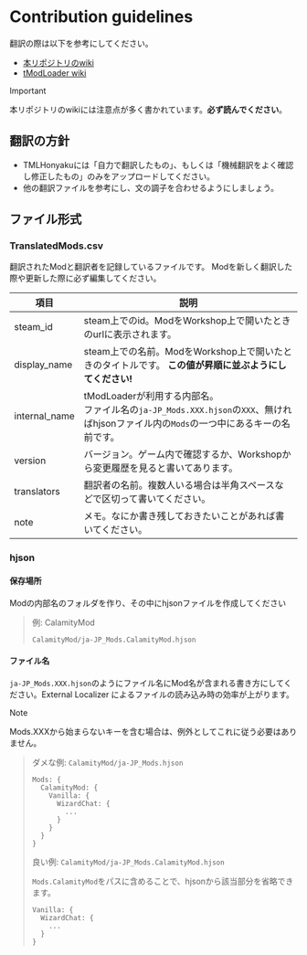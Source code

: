 # Contribution guidelines

翻訳の際は以下を参考にしてください。

- [本リポジトリのwiki][repo:wiki]
- [tModLoader wiki][github:tmlWiki]

> [!IMPORTANT]
> 本リポジトリのwikiには注意点が多く書かれています。**必ず読んでください**。


## 翻訳の方針

- TMLHonyakuには「自力で翻訳したもの」、もしくは「機械翻訳をよく確認し修正したもの」のみをアップロードしてください。
- 他の翻訳ファイルを参考にし、文の調子を合わせるようにしましょう。

## ファイル形式

### TranslatedMods.csv

翻訳されたModと翻訳者を記録しているファイルです。
Modを新しく翻訳した際や更新した際に必ず編集してください。

|     項目      |                                                             説明                                                             |
| ------------- | ---------------------------------------------------------------------------------------------------------------------------- |
| steam_id      | steam上でのid。ModをWorkshop上で開いたときのurlに表示されます。                                                              |
| display_name  | steam上での名前。ModをWorkshop上で開いたときのタイトルです。 **この値が昇順に並ぶようにしてください!**                       |
| internal_name | tModLoaderが利用する内部名。<br>ファイル名の`ja-JP_Mods.XXX.hjson`の`XXX`、無ければhjsonファイル内の`Mods`の一つ中にあるキーの名前です。 |
| version       | バージョン。ゲーム内で確認するか、Workshopから変更履歴を見ると書いてあります。                                               |
| translators   | 翻訳者の名前。複数人いる場合は半角スペースなどで区切って書いてください。                                                     |
| note          | メモ。なにか書き残しておきたいことがあれば書いてください。                                                                   |

### hjson

#### 保存場所

Modの内部名のフォルダを作り、その中にhjsonファイルを作成してください

> 例: CalamityMod
>
> ``CalamityMod/ja-JP_Mods.CalamityMod.hjson``

#### ファイル名

`ja-JP_Mods.XXX.hjson`のようにファイル名にMod名が含まれる書き方にしてください。External Localizer によるファイルの読み込み時の効率が上がります。

> [!NOTE]
> Mods.XXXから始まらないキーを含む場合は、例外としてこれに従う必要はありません。


> ダメな例: ``CalamityMod/ja-JP_Mods.hjson``
> 
> ```hjson
> Mods: {
>   CalamityMod: {
>     Vanilla: {
>       WizardChat: {
>         ...
>       }
>     }
>   }
> }
> ```
> 
> 良い例: ``CalamityMod/ja-JP_Mods.CalamityMod.hjson``
> 
> `Mods.CalamityMod`をパスに含めることで、hjsonから該当部分を省略できます。
> 
> ```hjson
> Vanilla: {
>   WizardChat: {
>     ...
>   }
> }
> ```


[github:tmlWiki]:https://github.com/tModLoader/tModLoader/wiki/Localization
[repo:wiki]: https://github.com/ExternalLocalizer/TMLHonyaku/wiki
